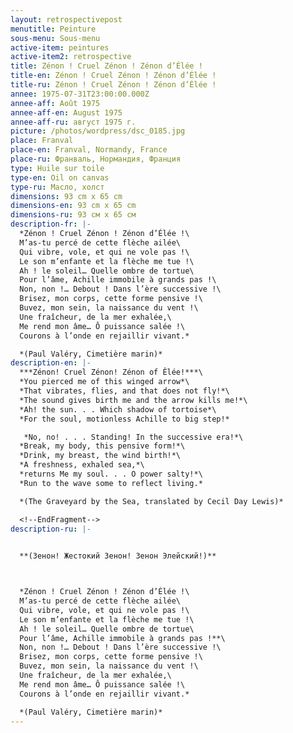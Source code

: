 ```yaml
---
layout: retrospectivepost
menutitle: Peinture
sous-menu: Sous-menu
active-item: peintures
active-item2: retrospective
title: Zénon ! Cruel Zénon ! Zénon d’Élée !
title-en: Zénon ! Cruel Zénon ! Zénon d’Élée !
title-ru: Zénon ! Cruel Zénon ! Zénon d’Élée !
annee: 1975-07-31T23:00:00.000Z
annee-aff: Août 1975
annee-aff-en: August 1975
annee-aff-ru: август 1975 г.
picture: /photos/wordpress/dsc_0185.jpg
place: Franval
place-en: Franval, Normandy, France
place-ru: Франваль, Нормандия, Франция
type: Huile sur toile
type-en: Oil on canvas
type-ru: Масло, холст
dimensions: 93 cm x 65 cm
dimensions-en: 93 cm x 65 cm
dimensions-ru: 93 см x 65 см
description-fr: |-
  *Zénon ! Cruel Zénon ! Zénon d’Élée !\
  M’as-tu percé de cette flèche ailée\
  Qui vibre, vole, et qui ne vole pas !\
  Le son m’enfante et la flèche me tue !\
  Ah ! le soleil… Quelle ombre de tortue\
  Pour l’âme, Achille immobile à grands pas !\
  Non, non !… Debout ! Dans l’ère successive !\
  Brisez, mon corps, cette forme pensive !\
  Buvez, mon sein, la naissance du vent !\
  Une fraîcheur, de la mer exhalée,\
  Me rend mon âme… Ô puissance salée !\
  Courons à l’onde en rejaillir vivant.*

  *(Paul Valéry, Cimetière marin)*
description-en: |-
  ***Zénon! Cruel Zénon! Zénon of Êlée!***\
  *You pierced me of this winged arrow*\
  *That vibrates, flies, and that does not fly!*\
  *The sound gives birth me and the arrow kills me!*\
  *Ah! the sun. . . Which shadow of tortoise*\
  *For the soul, motionless Achille to big step!*

   *No, no! . . . Standing! In the successive era!*\
  *Break, my body, this pensive form!*\
  *Drink, my breast, the wind birth!*\
  *A freshness, exhaled sea,*\
  *returns Me my soul. . . O power salty!*\
  *Run to the wave some to reflect living.*

  *(The Graveyard by the Sea, translated by Cecil Day Lewis)*

  <!--EndFragment-->
description-ru: |-
  

  **(Зенон! Жестокий Зенон! Зенон Элейский!)**



  *Zénon ! Cruel Zénon ! Zénon d’Élée !\
  M’as-tu percé de cette flèche ailée\
  Qui vibre, vole, et qui ne vole pas !\
  Le son m’enfante et la flèche me tue !\
  Ah ! le soleil… Quelle ombre de tortue\
  Pour l’âme, Achille immobile à grands pas !**\
  Non, non !… Debout ! Dans l’ère successive !\
  Brisez, mon corps, cette forme pensive !\
  Buvez, mon sein, la naissance du vent !\
  Une fraîcheur, de la mer exhalée,\
  Me rend mon âme… Ô puissance salée !\
  Courons à l’onde en rejaillir vivant.*

  *(Paul Valéry, Cimetière marin)*
---
```

